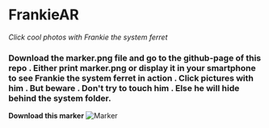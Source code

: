 # FrankieAR

*Click cool photos with Frankie the system ferret*

### Download the marker.png file and go to the github-page of this repo . Either print marker.png or display it in your smartphone to see Frankie the system ferret in action . Click pictures with him . But beware . Don't try to touch him . Else he will hide behind the system folder. 

**Download this marker**
![Marker](https://user-images.githubusercontent.com/63491234/127769963-f4c13358-1a2c-4455-8070-763e3282e66b.png)
